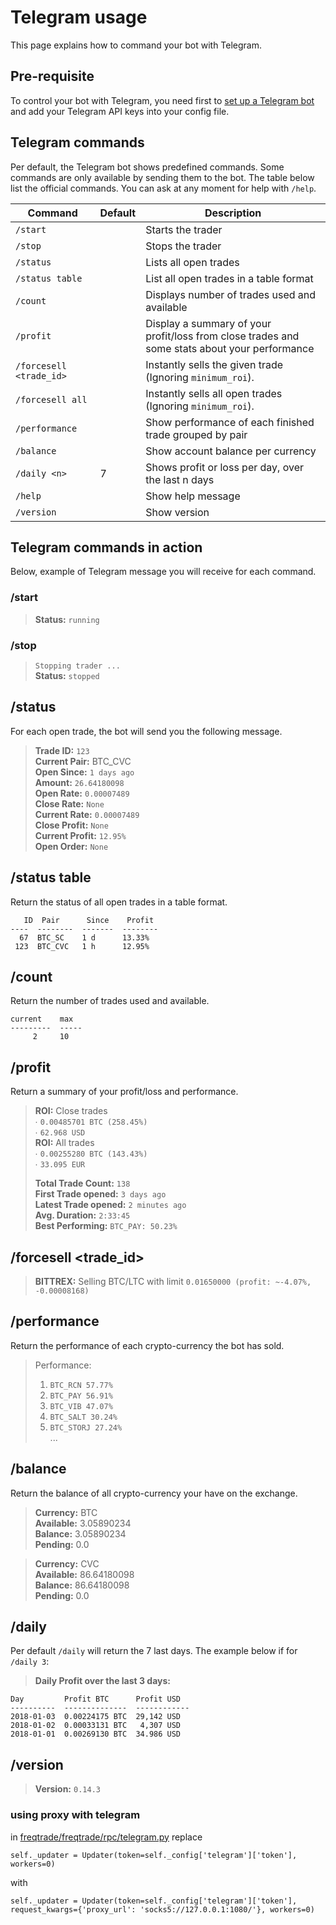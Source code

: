 # Telegram usage

This page explains how to command your bot with Telegram.

## Pre-requisite
To control your bot with Telegram, you need first to 
[set up a Telegram bot](https://github.com/gcarq/freqtrade/blob/develop/docs/pre-requisite.md) 
and add your Telegram API keys into your config file.

## Telegram commands
Per default, the Telegram bot shows predefined commands. Some commands 
are only available by sending them to the bot. The table below list the 
official commands. You can ask at any moment for help with `/help`.

|  Command | Default | Description |
|----------|---------|-------------|
| `/start` | | Starts the trader
| `/stop` | | Stops the trader
| `/status` | | Lists all open trades
| `/status table` | | List all open trades in a table format
| `/count` | | Displays number of trades used and available
| `/profit` | | Display a summary of your profit/loss from close trades and some stats about your performance
| `/forcesell <trade_id>` | | Instantly sells the given trade  (Ignoring `minimum_roi`).
| `/forcesell all` | | Instantly sells all open trades (Ignoring `minimum_roi`).
| `/performance` | | Show performance of each finished trade grouped by pair
| `/balance` | | Show account balance per currency
| `/daily <n>` | 7 | Shows profit or loss per day, over the last n days
| `/help` | | Show help message
| `/version` | | Show version

## Telegram commands in action
Below, example of Telegram message you will receive for each command.

### /start
> **Status:** `running`

### /stop
> `Stopping trader ...`  
> **Status:** `stopped`

## /status
For each open trade, the bot will send you the following message.

> **Trade ID:** `123`  
> **Current Pair:** BTC_CVC  
> **Open Since:** `1 days ago`  
> **Amount:** `26.64180098`  
> **Open Rate:** `0.00007489`  
> **Close Rate:** `None`  
> **Current Rate:** `0.00007489`  
> **Close Profit:** `None`  
> **Current Profit:** `12.95%`  
> **Open Order:** `None`

## /status table
Return the status of all open trades in a table format.
```
   ID  Pair      Since    Profit  
----  --------  -------  --------  
  67  BTC_SC    1 d      13.33%  
 123  BTC_CVC   1 h      12.95%  
```

## /count
Return the number of trades used and available.
```
current    max
---------  -----  
     2     10  
```

## /profit
Return a summary of your profit/loss and performance.

> **ROI:** Close trades  
>   ∙ `0.00485701 BTC (258.45%)`  
>   ∙ `62.968 USD`  
> **ROI:** All trades  
>   ∙ `0.00255280 BTC (143.43%)`  
>   ∙ `33.095 EUR`  
>   
> **Total Trade Count:** `138`  
> **First Trade opened:** `3 days ago`  
> **Latest Trade opened:** `2 minutes ago`  
> **Avg. Duration:** `2:33:45`  
> **Best Performing:** `BTC_PAY: 50.23%`

## /forcesell <trade_id>

> **BITTREX:** Selling BTC/LTC with limit `0.01650000 (profit: ~-4.07%, -0.00008168)`

## /performance
Return the performance of each crypto-currency the bot has sold.
> Performance:  
> 1. `BTC_RCN 57.77%`  
> 2. `BTC_PAY 56.91%`  
> 3. `BTC_VIB 47.07%`  
> 4. `BTC_SALT 30.24%`  
> 5. `BTC_STORJ 27.24%`  
> ...

## /balance
Return the balance of all crypto-currency your have on the exchange.

> **Currency:** BTC  
> **Available:** 3.05890234  
> **Balance:** 3.05890234  
> **Pending:** 0.0  

> **Currency:** CVC  
> **Available:** 86.64180098  
> **Balance:** 86.64180098  
> **Pending:** 0.0

## /daily <n>
Per default `/daily` will return the 7 last days. 
The example below if for `/daily 3`:

> **Daily Profit over the last 3 days:**
```
Day         Profit BTC      Profit USD  
----------  --------------  ------------  
2018-01-03  0.00224175 BTC  29,142 USD  
2018-01-02  0.00033131 BTC   4,307 USD  
2018-01-01  0.00269130 BTC  34.986 USD
```

## /version
> **Version:** `0.14.3` 

### using proxy with telegram
in [freqtrade/freqtrade/rpc/telegram.py](https://github.com/gcarq/freqtrade/blob/develop/freqtrade/rpc/telegram.py) replace
```
self._updater = Updater(token=self._config['telegram']['token'], workers=0)
```

with
```
self._updater = Updater(token=self._config['telegram']['token'], request_kwargs={'proxy_url': 'socks5://127.0.0.1:1080/'}, workers=0)
```

